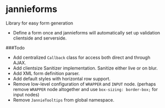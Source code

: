 jannieforms
===========

Library for easy form generation

 - Define a form once and jannieforms will automatically set up validation clientside and serverside.

###Todo

 - Add centralized `Callback` class for access both direct and through AJAX.
 - Add clientsize Sanitizer implementation. Sanitize either live or on blur.
 - Add XML form definition parser.
 - Add default styles with horizontal row support.
 - Remove low-level configuration of `WRAPPER` and `INPUT` node. (perhaps remove `WRAPPER` node altogether and use `box-sizing: border-box;` for input nodes)
 - Remove `JannieTooltips` from global namespace.
